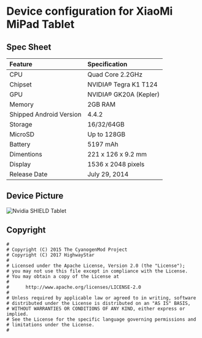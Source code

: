 # Device configuration for XiaoMi MiPad Tablet

## Spec Sheet
| Feature                 | Specification                     |
| :---------------------- | :-------------------------------- |
| CPU                     | Quad Core 2.2GHz                  |
| Chipset                 | NVIDIA® Tegra K1 T124             |
| GPU                     | NVIDIA® GK20A (Kepler)            |
| Memory                  | 2GB RAM                           |
| Shipped Android Version | 4.4.2                             |
| Storage                 | 16/32/64GB                        |
| MicroSD                 | Up to 128GB                       |
| Battery                 | 5197 mAh                          |
| Dimentions              | 221 x 126 x 9.2 mm                |
| Display                 | 1536 x 2048 pixels                |
| Release Date            | July 29, 2014                     |

## Device Picture
![Nvidia SHIELD Tablet ]([[http://shield.nvidia.co.uk/images/home-page-sections/shield-tablet-controller-header-image.png "Nvidia SHIELD Tablet](https://github.com/380583067/device_xiaomi_mocha-D/blob/main/33086483-c4143a82-cef8-11e7-99ca-d0192987bc1f.jpg)](https://github.com/380583067/device_xiaomi_mocha-D/blob/main/33086483-c4143a82-cef8-11e7-99ca-d0192987bc1f.jpg)")

## Copyright

```
#
# Copyright (C) 2015 The CyanogenMod Project
# Copyright (C) 2017 HighwayStar
#
# Licensed under the Apache License, Version 2.0 (the "License");
# you may not use this file except in compliance with the License.
# You may obtain a copy of the License at
#
#      http://www.apache.org/licenses/LICENSE-2.0
#
# Unless required by applicable law or agreed to in writing, software
# distributed under the License is distributed on an "AS IS" BASIS,
# WITHOUT WARRANTIES OR CONDITIONS OF ANY KIND, either express or implied.
# See the License for the specific language governing permissions and
# limitations under the License.
#
```
